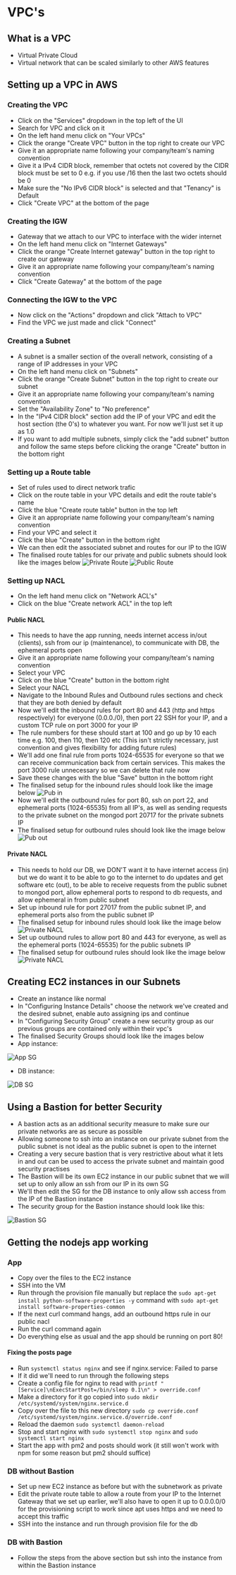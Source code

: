 # VPC's
## What is a VPC
- Virtual Private Cloud
- Virtual network that can be scaled similarly to other AWS features
## Setting up a VPC in AWS
### Creating the VPC
- Click on the "Services" dropdown in the top left of the UI
- Search for VPC and click on it
- On the left hand menu click on "Your VPCs"
- Click the orange "Create VPC" button in the top right to create our VPC
- Give it an appropriate name following your company/team's naming convention
- Give it a IPv4 CIDR block, remember that octets not covered by the CIDR block
must be set to 0 e.g. if you use /16 then the last two octets should be 0
- Make sure the "No IPv6 CIDR block" is selected and that "Tenancy" is Default
- Click "Create VPC" at the bottom of the page
### Creating the IGW
- Gateway that we attach to our VPC to interface with the wider internet
- On the left hand menu click on "Internet Gateways"
- Click the orange "Create Internet gateway" button in the top right to create
our gateway
- Give it an appropriate name following your company/team's naming convention
- Click "Create Gateway" at the bottom of the page
### Connecting the IGW to the VPC
- Now click on the "Actions" dropdown and click "Attach to VPC"
- Find the VPC we just made and click "Connect"
### Creating a Subnet
- A subnet is a smaller section of the overall network, consisting of a range
of IP addresses in your VPC
- On the left hand menu click on "Subnets"
- Click the orange "Create Subnet" button in the top right to create our subnet
- Give it an appropriate name following your company/team's naming convention
- Set the "Availability Zone" to "No preference"
- In the "IPv4 CIDR block" section add the IP of your VPC and edit the host
section (the 0's) to whatever you want. For now we'll just set it up as 1.0
- If you want to add multiple subnets, simply click the "add subnet" button and
follow the same steps before clicking the orange "Create" button in the bottom
right
### Setting up a Route table
- Set of rules used to direct network trafic
- Click on the route table in your VPC details and edit the route table's name
- Click the blue "Create route table" button in the top left
- Give it an appropriate name following your company/team's naming convention
- Find your VPC and select it
- Click the blue "Create" button in the bottom right
- We can then edit the associated subnet and routes for our IP to the IGW
- The finalised route tables for our private and public subnets should look like
 the images below
![Private Route](/images/route_table_private.PNG)
![Public Route](/images/route_table_public.PNG)

### Setting up NACL
- On the left hand menu click on "Network ACL's"
- Click on the blue "Create network ACL" in the top left
#### Public NACL
- This needs to have the app running, needs internet access in/out (clients),
ssh from our ip (maintenance), to communicate with DB, the ephemeral ports open
- Give it an appropriate name following your company/team's naming convention
- Select your VPC
- Click on the blue "Create" button in the bottom right
- Select your NACL
- Navigate to the Inbound Rules and Outbound rules sections and check that they
are both denied by default
- Now we'll edit the inbound rules for port 80 and 443 (http and https
  respectively) for everyone (0.0.0./0), then port 22 SSH for your IP, and a
  custom TCP rule on port 3000 for your IP
- The rule numbers for these should start at 100 and go up by 10 each time e.g.
100, then 110, then 120 etc (This isn't strictly necessary, just convention and
gives flexibility for adding future rules)
- We'll add one final rule from ports 1024-65535 for everyone so that we can
receive communication back from certain services. This makes the port 3000 rule
unnecessary so we can delete that rule now
- Save these changes with the blue "Save" button in the bottom right
- The finalised setup for the inbound rules should look like the image below
![Pub in](/images/Public_NACL_inbound.PNG)
- Now we'll edit the outbound rules for port 80, ssh on port 22, and ephemeral
ports (1024-65535) from all IP's, as well as sending requests to the private
subnet on the mongod port 20717 for the private subnets IP
- The finalised setup for outbound rules should look like the image below
![Pub out](/images/Public_NACL_outbound.PNG)

#### Private NACL
- This needs to hold our DB, we DON'T want it to have internet access (in) but
we do want it to be able to go to the internet to do updates and get software
etc (out), to be able to receive requests from the public subnet to mongod port,
allow ephemeral ports to respond to db requests, and allow ephemeral in from
public subnet
- Set up inbound rule for port 27017 from the public subnet IP, and ephemeral
ports also from the public subnet IP
- The finalised setup for inbound rules should look like the image below
![Private NACL](/images/Private_NACL_inbound.PNG)
- Set up outbound rules to allow port 80 and 443 for everyone, as well as the
ephemeral ports (1024-65535) for the public subnets IP
- The finalised setup for outbound rules should look like the image below
![Private NACL](/images/Private_NACL_outbound.PNG)

## Creating EC2 instances in our Subnets
- Create an instance like normal
- In "Configuring Instance Details" choose the network we've created and the
desired subnet, enable auto assigning ips and continue
- In "Configuring Security Group" create a new security group as our previous
groups are contained only within their vpc's
- The finalised Security Groups should look like the images below
- App instance:

![App SG](/images/App_SG.PNG)
- DB instance:

![DB SG](/images/DB_SG.PNG)

## Using a Bastion for better Security
- A bastion acts as an additional security measure to make sure our private
networks are as secure as possible
- Allowing someone to ssh into an instance on our private subnet from the public
subnet is not ideal as the public subnet is open to the internet
- Creating a very secure bastion that is very restrictive about what it lets in
and out can be used to access the private subnet and maintain good security
practises
- The Bastion will be its own EC2 instance in our public subnet that we will set
up to only allow an ssh from our IP in its own SG
- We'll then edit the SG for the DB instance to only allow ssh access from
the IP of the Bastion instance
- The security group for the Bastion instance should look like this:

![Bastion SG](/images/Bastion_SG.PNG)


## Getting the nodejs app working
### App
- Copy over the files to the EC2 instance
- SSH into the VM
- Run through the provision file manually but replace the `sudo apt-get install python-software-properties -y`
command with `sudo apt-get install software-properties-common`
- If the next curl command hangs, add an outbound https rule in our public nacl
- Run the curl command again
- Do everything else as usual and the app should be running on port 80!
#### Fixing the posts page
- Run `systemctl status nginx` and see if nginx.service: Failed to parse
- If it did we'll need to run through the following steps
- Create a config file for nginx to read with `printf "[Service]\nExecStartPost=/bin/sleep 0.1\n" > override.conf`
- Make a directory for it go copied into `sudo mkdir /etc/systemd/system/nginx.service.d`
- Copy over the file to this new directory `sudo cp override.conf /etc/systemd/system/nginx.service.d/override.conf`
- Reload the daemon `sudo systemctl daemon-reload`
- Stop and start nginx with `sudo systemctl stop nginx` and `sudo systemctl start nginx`
- Start the app with pm2 and posts should work (it still won't work with npm
for some reason but pm2 should suffice)
### DB without Bastion
- Set up new EC2 instance as before but with the subnetwork as private
- Edit the private route table to allow a route from your IP to the Internet
Gateway that we set up earlier, we'll also have to open it up to 0.0.0.0/0 for
the provisioning script to work since apt uses https and we need to accept this
traffic
- SSH into the instance and run through provision file for the db
### DB with Bastion
- Follow the steps from the above section but ssh into the instance from within 
the Bastion instance
